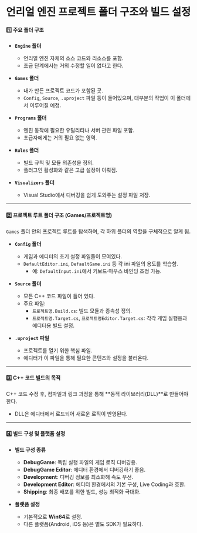 # 언리얼 엔진 프로젝트 폴더 구조와 빌드 설정   
#### **1️⃣ 주요 폴더 구조**  

- **`Engine` 폴더**  
  - 언리얼 엔진 자체의 소스 코드와 리소스를 포함.  
  - 초급 단계에서는 거의 수정할 일이 없다고 한다.  

- **`Games` 폴더** 
  - 내가 만든 프로젝트 코드가 포함된 곳.  
  - `Config`, `Source`, `.uproject` 파일 등이 들어있으며, 대부분의 작업이 이 폴더에서 이루어질 예정.

- **`Programs` 폴더**  
  - 엔진 동작에 필요한 유틸리티나 서버 관련 파일 포함.  
  - 초급자에게는 거의 필요 없는 영역.

- **`Rules` 폴더**  
  - 빌드 규칙 및 모듈 의존성을 정의.  
  - 플러그인 활성화와 같은 고급 설정이 이뤄짐.

- **`Visualizers` 폴더**  
  - Visual Studio에서 디버깅을 쉽게 도와주는 설정 파일 저장.  

---

#### **2️⃣ 프로젝트 루트 폴더 구조 (Games/프로젝트명)**  
`Games` 폴더 안의 프로젝트 루트를 탐색하며, 각 하위 폴더의 역할을 구체적으로 알게 됨.

- **`Config` 폴더**  
  - 게임과 에디터의 초기 설정 파일들이 모여있다.  
  - `DefaultEditor.ini`, `DefaultGame.ini` 등 각 ini 파일의 용도를 학습함.  
    - 예: `DefaultInput.ini`에서 키보드·마우스 바인딩 조정 가능.  

- **`Source` 폴더**  
  - 모든 C++ 코드 파일이 들어 있다.  
  - 주요 파일:  
    - `프로젝트명.Build.cs`: 빌드 모듈과 종속성 정의.  
    - `프로젝트명.Target.cs`, `프로젝트명Editor.Target.cs`: 각각 게임 실행용과 에디터용 빌드 설정.

- **`.uproject` 파일**  
  - 프로젝트를 열기 위한 핵심 파일.  
  - 에디터가 이 파일을 통해 필요한 콘텐츠와 설정을 불러온다.  

---

#### **3️⃣ C++ 코드 빌드의 목적**  
C++ 코드 수정 후, 컴파일과 링크 과정을 통해 **동적 라이브러리(DLL)**로 만들어야 한다.
- DLL은 에디터에서 로드되어 새로운 로직이 반영된다.  

---

#### **4️⃣ 빌드 구성 및 플랫폼 설정**  

- **빌드 구성 종류**  
  - **DebugGame**: 독립 실행 파일의 게임 로직 디버깅용.  
  - **DebugGame Editor**: 에디터 환경에서 디버깅하기 좋음.  
  - **Development**: 디버깅 정보를 최소화해 속도 우선.  
  - **Development Editor**: 에디터 환경에서의 기본 구성, Live Coding과 호환.  
  - **Shipping**: 최종 배포를 위한 빌드, 성능 최적화 극대화.  

- **플랫폼 설정**  
  - 기본적으로 **Win64**로 설정.  
  - 다른 플랫폼(Android, iOS 등)은 별도 SDK가 필요하다.  
